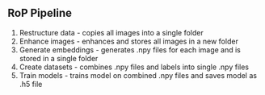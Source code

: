 ## RoP Pipeline

1. Restructure data - copies all images into a single folder
2. Enhance images - enhances and stores all images in a new folder
3. Generate embeddings - generates .npy files for each image and is stored in a single folder
4. Create datasets - combines .npy files and labels into single .npy files
5. Train models - trains model on combined .npy files and saves model as .h5 file
